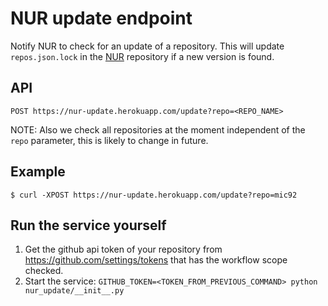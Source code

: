 # NUR update endpoint

Notify NUR to check for an update of a repository.
This will update `repos.json.lock` in the [NUR](https://github.com/nix-community/NUR) repository if a new version is found.

## API

```
POST https://nur-update.herokuapp.com/update?repo=<REPO_NAME>
```

NOTE: Also we check all repositories at the moment independent of the `repo`
parameter, this is likely to change in future.

## Example

```console
$ curl -XPOST https://nur-update.herokuapp.com/update?repo=mic92
```

## Run the service yourself

1. Get the github api token of your repository from https://github.com/settings/tokens that has the workflow scope checked.
2. Start the service: `GITHUB_TOKEN=<TOKEN_FROM_PREVIOUS_COMMAND> python nur_update/__init__.py`
